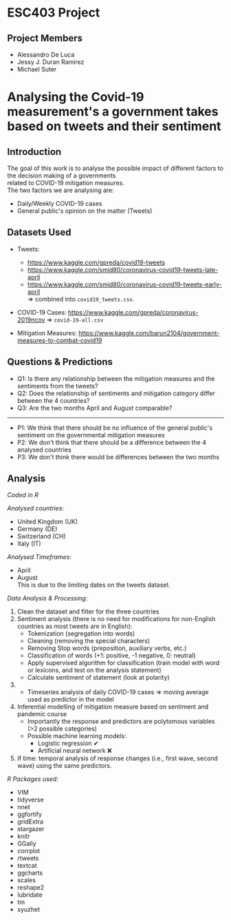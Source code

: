 # ESC403 Project

## Project Members
- Alessandro De Luca
- Jessy J. Duran Ramirez
- Michael Suter 

# Analysing the Covid-19 measurement's a government takes based on tweets and their sentiment

## Introduction
The goal of this work is to analyse the possible impact of different factors to the decision making of a governments  
related to COVID-19 mitigation measures.  
The two factors we are analysing are:  
- Daily/Weekly COVID-19 cases
- General public's opinion on the matter (Tweets)

## Datasets Used
- Tweets:
    - https://www.kaggle.com/gpreda/covid19-tweets
    - https://www.kaggle.com/smid80/coronavirus-covid19-tweets-late-april
    - https://www.kaggle.com/smid80/coronavirus-covid19-tweets-early-april  
    ⇒ combined into `covid19_tweets.csv`.  
  
- COVID-19 Cases: https://www.kaggle.com/gpreda/coronavirus-2019ncov  ⇒ `covid-19-all.csv`    

- Mitigation Measures: https://www.kaggle.com/barun2104/government-measures-to-combat-covid19

## Questions & Predictions
- Q1: Is there any relationship between the mitigation measures and the sentiments from the tweets? 
- Q2: Does the relationship of sentiments and mitigation category differ between the 4 countries?
- Q3: Are the two months April and August comparable?   
   
-----------------------------------------------------------------------------------------------------------------------------  
  
- P1: We think that there should be no influence of the general public's sentiment on the governmental mitigation measures
- P2: We don't think that there should be a difference between the 4 analysed countries
- P3: We don't think there would be differences between the two months
 
## Analysis
*Coded in R*
  
*Analysed countries*:
- United Kingdom (UK)
- Germany (DE)
- Switzerland (CH)
- Italy (IT)
  
*Analysed Timeframes*:
- April
- August  
This is due to the limiting dates on the tweets dataset.

*Data Analysis & Processing*:
1.	Clean the dataset and filter for the three countries 
2.	Sentiment analysis (there is no need for modifications for non-English countries as most tweets are in English): 
    - Tokenization (segregation into words)
    - Cleaning (removing the special characters)
    - Removing Stop words (preposition, auxiliary verbs, etc.) 
    - Classification of words (+1: positive, -1 negative, 0: neutral)
    - Apply supervised algorithm for classification (train model with word or lexicons, and test on the analysis statement)
    - Calculate sentiment of statement (look at polarity)
3.  - Timeseries analysis of daily COVID-19 cases ⇒ moving average used as predictor in the model 
4.	Inferential modelling of mitigation measure based on sentiment and pandemic course
    - Importantly the response and predictors are polytomous variables (>2 possible categories)
    - Possible machine learning models: 
        - Logistic regression ✔
        - Artificial neural network ❌
5.	If time: temporal analysis of response changes (i.e., first wave, second wave) using the same predictors.

*R Packages used*:
- VIM
- tidyverse
- nnet
- ggfortify
- gridExtra
- stargazer
- knitr
- GGally
- corrplot
- rtweets
- textcat
- ggcharts
- scales
- reshape2
- lubridate
- tm
- syuzhet
